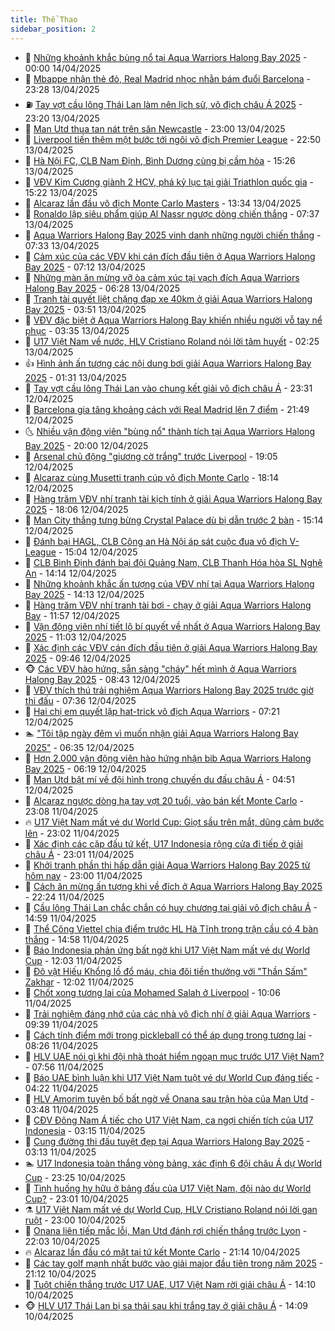 ```yaml
---
title: Thể Thao
sidebar_position: 2
---
```


<!-- dantri-the-thao:START -->
- 🎡 [Những khoảnh khắc bùng nổ tại Aqua Warriors Halong Bay 2025](https://dantri.com.vn/the-thao/nhung-khoanh-khac-bung-no-tai-aqua-warriors-halong-bay-2025-20250414065918346.htm) - 00:00 14/04/2025
- 💯 [Mbappe nhận thẻ đỏ, Real Madrid nhọc nhằn bám đuổi Barcelona](https://dantri.com.vn/the-thao/mbappe-nhan-the-do-real-madrid-nhoc-nhan-bam-duoi-barcelona-20250414062815865.htm) - 23:28 13/04/2025
- ⛽️ [Tay vợt cầu lông Thái Lan làm nên lịch sử, vô địch châu Á 2025](https://dantri.com.vn/the-thao/tay-vot-cau-long-thai-lan-lam-nen-lich-su-vo-dich-chau-a-2025-20250414021447671.htm) - 23:20 13/04/2025
- 💃 [Man Utd thua tan nát trên sân Newcastle](https://dantri.com.vn/the-thao/man-utd-thua-tan-nat-tren-san-newcastle-20250414060001437.htm) - 23:00 13/04/2025
- 🌈 [Liverpool  tiến thêm một bước tới ngôi vô địch Premier League](https://dantri.com.vn/the-thao/liverpool-tien-them-mot-buoc-toi-ngoi-vo-dich-premier-league-20250414062557070.htm) - 22:50 13/04/2025
- 🦅 [Hà Nội FC, CLB Nam Định, Bình Dương cùng bị cầm hòa](https://dantri.com.vn/the-thao/ha-noi-fc-clb-nam-dinh-binh-duong-cung-bi-cam-hoa-20250413232052915.htm) - 15:26 13/04/2025
- 🌝 [VĐV Kim Cương giành 2 HCV, phá kỷ lục tại giải Triathlon quốc gia](https://dantri.com.vn/the-thao/vdv-kim-cuong-gianh-2-hcv-pha-ky-luc-tai-giai-triathlon-quoc-gia-20250413221101444.htm) - 15:22 13/04/2025
- 🚀 [Alcaraz lần đầu vô địch Monte Carlo Masters](https://dantri.com.vn/the-thao/alcaraz-lan-dau-vo-dich-monte-carlo-masters-20250413202047863.htm) - 13:34 13/04/2025
- 🎉 [Ronaldo lập siêu phẩm giúp Al Nassr ngược dòng chiến thắng](https://dantri.com.vn/the-thao/ronaldo-lap-sieu-pham-giup-al-nassr-nguoc-dong-chien-thang-20250413143347887.htm) - 07:37 13/04/2025
- 📝 [Aqua Warriors Halong Bay 2025 vinh danh những người chiến thắng](https://dantri.com.vn/the-thao/aqua-warriors-halong-bay-2025-vinh-danh-nhung-nguoi-chien-thang-20250413142130253.htm) - 07:33 13/04/2025
- 🦄 [Cảm xúc của các VĐV khi cán đích đầu tiên ở Aqua Warriors Halong Bay 2025](https://dantri.com.vn/the-thao/cam-xuc-cua-cac-vdv-khi-can-dich-dau-tien-o-aqua-warriors-halong-bay-2025-20250413135559707.htm) - 07:12 13/04/2025
- 🎉 [Những màn ăn mừng vỡ òa cảm xúc tại vạch đích Aqua Warriors Halong Bay 2025](https://dantri.com.vn/the-thao/nhung-man-an-mung-vo-oa-cam-xuc-tai-vach-dich-aqua-warriors-halong-bay-2025-20250413125041752.htm) - 06:28 13/04/2025
- 💼 [Tranh tài quyết liệt chặng đạp xe 40km ở giải Aqua Warriors Halong Bay 2025](https://dantri.com.vn/the-thao/tranh-tai-quyet-liet-chang-dap-xe-40km-o-giai-aqua-warriors-halong-bay-2025-20250413100735319.htm) - 03:51 13/04/2025
- 🤡 [VĐV đặc biệt ở Aqua Warriors Halong Bay khiến nhiều người vỗ tay nể phục](https://dantri.com.vn/the-thao/vdv-dac-biet-o-aqua-warriors-halong-bay-khien-nhieu-nguoi-vo-tay-ne-phuc-20250413103434839.htm) - 03:35 13/04/2025
- 🦆 [U17 Việt Nam về nước, HLV Cristiano Roland nói lời tâm huyết](https://dantri.com.vn/the-thao/u17-viet-nam-ve-nuoc-hlv-cristiano-roland-noi-loi-tam-huyet-20250413092459206.htm) - 02:25 13/04/2025
- 👍 [Hình ảnh ấn tượng các nội dung bơi giải Aqua Warriors Halong Bay 2025](https://dantri.com.vn/the-thao/hinh-anh-an-tuong-cac-noi-dung-boi-giai-aqua-warriors-halong-bay-2025-20250413082953306.htm) - 01:31 13/04/2025
- 💼 [Tay vợt cầu lông Thái Lan vào chung kết giải vô địch châu Á](https://dantri.com.vn/the-thao/tay-vot-cau-long-thai-lan-vao-chung-ket-giai-vo-dich-chau-a-20250412221316460.htm) - 23:31 12/04/2025
- 🦒 [Barcelona gia tăng khoảng cách với Real Madrid lên 7 điểm](https://dantri.com.vn/the-thao/barcelona-gia-tang-khoang-cach-voi-real-madrid-len-7-diem-20250413021513275.htm) - 21:49 12/04/2025
- 🌜 [Nhiều vận động viên &quot;bùng nổ&quot; thành tích tại Aqua Warriors Halong Bay 2025](https://dantri.com.vn/the-thao/nhieu-van-dong-vien-bung-no-thanh-tich-tai-aqua-warriors-halong-bay-2025-20250413025347495.htm) - 20:00 12/04/2025
- 🦆 [Arsenal chủ động &quot;giương cờ trắng&quot; trước Liverpool](https://dantri.com.vn/the-thao/arsenal-chu-dong-giuong-co-trang-truoc-liverpool-20250413020440973.htm) - 19:05 12/04/2025
- 💪 [Alcaraz cùng Musetti tranh cúp vô địch Monte Carlo](https://dantri.com.vn/the-thao/alcaraz-cung-musetti-tranh-cup-vo-dich-monte-carlo-20250413011409628.htm) - 18:14 12/04/2025
- 🧠 [Hàng trăm VĐV nhí tranh tài kịch tính ở giải Aqua Warriors Halong Bay 2025](https://dantri.com.vn/the-thao/hang-tram-vdv-nhi-tranh-tai-kich-tinh-o-giai-aqua-warriors-halong-bay-2025-20250413033645588.htm) - 18:06 12/04/2025
- 🦄 [Man City thắng tưng bừng Crystal Palace dù bị dẫn trước 2 bàn](https://dantri.com.vn/the-thao/man-city-thang-tung-bung-crystal-palace-du-bi-dan-truoc-2-ban-20250412221158931.htm) - 15:14 12/04/2025
- 🥸 [Đánh bại HAGL, CLB Công an Hà Nội áp sát cuộc đua vô địch V-League](https://dantri.com.vn/the-thao/danh-bai-hagl-clb-cong-an-ha-noi-ap-sat-cuoc-dua-vo-dich-v-league-20250412215505037.htm) - 15:04 12/04/2025
- 🤠 [CLB Bình Định đánh bại đội Quảng Nam, CLB Thanh Hóa hòa SL Nghệ An](https://dantri.com.vn/the-thao/clb-binh-dinh-danh-bai-doi-quang-nam-clb-thanh-hoa-hoa-sl-nghe-an-20250412210906612.htm) - 14:14 12/04/2025
- 👺 [Những khoảnh khắc ấn tượng của VĐV nhí tại Aqua Warriors Halong Bay 2025](https://dantri.com.vn/the-thao/nhung-khoanh-khac-an-tuong-cua-vdv-nhi-tai-aqua-warriors-halong-bay-2025-20250412184245476.htm) - 14:13 12/04/2025
- 📝 [Hàng trăm VĐV nhí tranh tài bơi - chạy ở giải  Aqua Warriors Halong Bay](https://dantri.com.vn/the-thao/hang-tram-vdv-nhi-tranh-tai-boi-chay-o-giai-aqua-warriors-halong-bay-20250412182825675.htm) - 11:57 12/04/2025
- 🦆 [Vận động viên nhí tiết lộ bí quyết về nhất ở Aqua Warriors Halong Bay 2025](https://dantri.com.vn/the-thao/van-dong-vien-nhi-tiet-lo-bi-quyet-ve-nhat-o-aqua-warriors-halong-bay-2025-20250412173643325.htm) - 11:03 12/04/2025
- 🥳 [Xác định các VĐV cán đích đầu tiên ở giải Aqua Warriors Halong Bay 2025](https://dantri.com.vn/the-thao/xac-dinh-cac-vdv-can-dich-dau-tien-o-giai-aqua-warriors-halong-bay-2025-20250412164652030.htm) - 09:46 12/04/2025
- 🐵 [Các VĐV hào hứng, sẵn sàng &quot;cháy&quot; hết mình ở Aqua Warriors Halong Bay 2025](https://dantri.com.vn/the-thao/cac-vdv-hao-hung-san-sang-chay-het-minh-o-aqua-warriors-halong-bay-2025-20250412154255577.htm) - 08:43 12/04/2025
- 🤩 [VĐV thích thú trải nghiệm Aqua Warriors Halong Bay 2025 trước giờ thi đấu](https://dantri.com.vn/the-thao/vdv-thich-thu-trai-nghiem-aqua-warriors-halong-bay-2025-truoc-gio-thi-dau-20250412143553428.htm) - 07:36 12/04/2025
- 🤠 [Hai chị em quyết lập hat-trick vô địch Aqua Warriors](https://dantri.com.vn/the-thao/hai-chi-em-quyet-lap-hat-trick-vo-dich-aqua-warriors-20250412141921166.htm) - 07:21 12/04/2025
- 🏊 [&quot;Tôi tập ngày đêm vì muốn nhận giải Aqua Warriors Halong Bay 2025&quot;](https://dantri.com.vn/the-thao/toi-tap-ngay-dem-vi-muon-nhan-giai-aqua-warriors-halong-bay-2025-20250412133458763.htm) - 06:35 12/04/2025
- 🗽 [Hơn 2.000 vận động viên hào hứng nhận bib Aqua Warriors Halong Bay 2025](https://dantri.com.vn/the-thao/hon-2000-van-dong-vien-hao-hung-nhan-bib-aqua-warriors-halong-bay-2025-20250412130326651.htm) - 06:19 12/04/2025
- 🚀 [Man Utd bật mí về đội hình trong chuyến du đấu châu Á](https://dantri.com.vn/the-thao/man-utd-bat-mi-ve-doi-hinh-trong-chuyen-du-dau-chau-a-20250412114814892.htm) - 04:51 12/04/2025
- 🎉 [Alcaraz ngược dòng hạ tay vợt 20 tuổi, vào bán kết Monte Carlo](https://dantri.com.vn/the-thao/alcaraz-nguoc-dong-ha-tay-vot-20-tuoi-vao-ban-ket-monte-carlo-20250412065312964.htm) - 23:08 11/04/2025
- 🔥 [U17 Việt Nam mất vé dự World Cup: Giọt sầu trên mắt, dũng cảm bước lên](https://dantri.com.vn/the-thao/u17-viet-nam-mat-ve-du-world-cup-giot-sau-tren-mat-dung-cam-buoc-len-20250412002323153.htm) - 23:02 11/04/2025
- 🎉 [Xác định các cặp đấu tứ kết, U17 Indonesia rộng cửa đi tiếp ở giải châu Á](https://dantri.com.vn/the-thao/xac-dinh-cac-cap-dau-tu-ket-u17-indonesia-rong-cua-di-tiep-o-giai-chau-a-20250412045706106.htm) - 23:01 11/04/2025
- 🎡 [Khởi tranh phần thi hấp dẫn giải Aqua Warriors Halong Bay 2025 từ hôm nay](https://dantri.com.vn/the-thao/khoi-tranh-phan-thi-hap-dan-giai-aqua-warriors-halong-bay-2025-tu-hom-nay-20250411113206052.htm) - 23:00 11/04/2025
- 🐻 [Cách ăn mừng ấn tượng khi về đích ở Aqua Warriors Halong Bay 2025](https://dantri.com.vn/the-thao/cach-an-mung-an-tuong-khi-ve-dich-o-aqua-warriors-halong-bay-2025-20250411225748851.htm) - 22:24 11/04/2025
- 🌊 [Cầu lông Thái Lan chắc chắn có huy chương tại giải vô địch châu Á](https://dantri.com.vn/the-thao/cau-long-thai-lan-chac-chan-co-huy-chuong-tai-giai-vo-dich-chau-a-20250411215243724.htm) - 14:59 11/04/2025
- 💃 [Thể Công Viettel chia điểm trước HL Hà Tĩnh trong trận cầu có 4 bàn thắng](https://dantri.com.vn/the-thao/the-cong-viettel-chia-diem-truoc-hl-ha-tinh-trong-tran-cau-co-4-ban-thang-20250411215322707.htm) - 14:58 11/04/2025
- 🤔 [Báo Indonesia phản ứng bất ngờ khi U17 Việt Nam mất vé dự World Cup](https://dantri.com.vn/the-thao/bao-indonesia-phan-ung-bat-ngo-khi-u17-viet-nam-mat-ve-du-world-cup-20250411183513012.htm) - 12:03 11/04/2025
- 🤭 [Đô vật Hiếu Khổng lồ đổ máu, chia đôi tiền thưởng với &quot;Thần Sấm&quot; Zakhar](https://dantri.com.vn/the-thao/do-vat-hieu-khong-lo-do-mau-chia-doi-tien-thuong-voi-than-sam-zakhar-20250411190203483.htm) - 12:02 11/04/2025
- 👹 [Chốt xong tương lai của Mohamed Salah ở Liverpool](https://dantri.com.vn/the-thao/chot-xong-tuong-lai-cua-mohamed-salah-o-liverpool-20250411170632341.htm) - 10:06 11/04/2025
- 🗽 [Trải nghiệm đáng nhớ của các nhà vô địch nhí ở giải Aqua Warriors](https://dantri.com.vn/the-thao/trai-nghiem-dang-nho-cua-cac-nha-vo-dich-nhi-o-giai-aqua-warriors-20250411161120484.htm) - 09:39 11/04/2025
- 🥳 [Cách tính điểm mới trong pickleball có thể áp dụng trong tương lai](https://dantri.com.vn/the-thao/cach-tinh-diem-moi-trong-pickleball-co-the-ap-dung-trong-tuong-lai-20250411143423012.htm) - 08:26 11/04/2025
- 💃 [HLV UAE nói gì khi đội nhà thoát hiểm ngoạn mục trước U17 Việt Nam?](https://dantri.com.vn/the-thao/hlv-uae-noi-gi-khi-doi-nha-thoat-hiem-ngoan-muc-truoc-u17-viet-nam-20250411123424348.htm) - 07:56 11/04/2025
- 🧰 [Báo UAE bình luận khi U17 Việt Nam tuột vé dự World Cup đáng tiếc](https://dantri.com.vn/the-thao/bao-uae-binh-luan-khi-u17-viet-nam-tuot-ve-du-world-cup-dang-tiec-20250411102238925.htm) - 04:22 11/04/2025
- 💪 [HLV Amorim tuyên bố bất ngờ về Onana sau trận hòa của Man Utd](https://dantri.com.vn/the-thao/hlv-amorim-tuyen-bo-bat-ngo-ve-onana-sau-tran-hoa-cua-man-utd-20250411104256286.htm) - 03:48 11/04/2025
- 🚀 [CĐV Đông Nam Á tiếc cho U17 Việt Nam, ca ngợi chiến tích của U17 Indonesia](https://dantri.com.vn/the-thao/cdv-dong-nam-a-tiec-cho-u17-viet-nam-ca-ngoi-chien-tich-cua-u17-indonesia-20250411085819762.htm) - 03:15 11/04/2025
- 🤠 [Cung đường thi đấu tuyệt đẹp tại Aqua Warriors Halong Bay 2025](https://dantri.com.vn/the-thao/cung-duong-thi-dau-tuyet-dep-tai-aqua-warriors-halong-bay-2025-20250411081003018.htm) - 03:13 11/04/2025
- 🏊 [U17 Indonesia toàn thắng vòng bảng, xác định 6 đội châu Á dự World Cup](https://dantri.com.vn/the-thao/u17-indonesia-toan-thang-vong-bang-xac-dinh-6-doi-chau-a-du-world-cup-20250411062436660.htm) - 23:25 10/04/2025
- 🦄 [Tình huống hy hữu ở bảng đấu của U17 Việt Nam, đội nào dự World Cup?](https://dantri.com.vn/the-thao/tinh-huong-hy-huu-o-bang-dau-cua-u17-viet-nam-doi-nao-du-world-cup-20250411011951636.htm) - 23:01 10/04/2025
- ⚗️ [U17 Việt Nam mất vé dự World Cup, HLV Cristiano Roland nói lời gan ruột](https://dantri.com.vn/the-thao/u17-viet-nam-mat-ve-du-world-cup-hlv-cristiano-roland-noi-loi-gan-ruot-20250411060426064.htm) - 23:00 10/04/2025
- 🥷 [Onana liên tiếp mắc lỗi, Man Utd đánh rơi chiến thắng trước Lyon](https://dantri.com.vn/the-thao/onana-lien-tiep-mac-loi-man-utd-danh-roi-chien-thang-truoc-lyon-20250411050321327.htm) - 22:03 10/04/2025
- 🔥 [Alcaraz lần đầu có mặt tại tứ kết Monte Carlo](https://dantri.com.vn/the-thao/alcaraz-lan-dau-co-mat-tai-tu-ket-monte-carlo-20250411053119625.htm) - 21:14 10/04/2025
- 🦅 [Các tay golf mạnh nhất bước vào giải major đầu tiên trong năm 2025](https://dantri.com.vn/the-thao/cac-tay-golf-manh-nhat-buoc-vao-giai-major-dau-tien-trong-nam-2025-20250410221948466.htm) - 21:12 10/04/2025
- 🌝 [Tuột chiến thắng trước U17 UAE, U17 Việt Nam rời giải châu Á](https://dantri.com.vn/the-thao/tuot-chien-thang-truoc-u17-uae-u17-viet-nam-roi-giai-chau-a-20250410211002483.htm) - 14:10 10/04/2025
- 🐵 [HLV U17 Thái Lan bị sa thải sau khi trắng tay ở giải châu Á](https://dantri.com.vn/the-thao/hlv-u17-thai-lan-bi-sa-thai-sau-khi-trang-tay-o-giai-chau-a-20250410211758093.htm) - 14:09 10/04/2025<!-- dantri-the-thao:END -->
